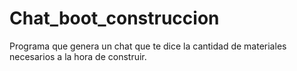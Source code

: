 # Chat_boot_construccion
Programa que genera un chat que te dice la cantidad de materiales necesarios a la hora de construir. 
